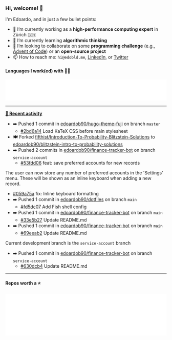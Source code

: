 ### Hi, welcome! 👋 

I'm Edoardo, and in just a few bullet points:

- 🔭 I’m currently working as a **high-performance computing expert** in Zürich 🇨🇭
- 🌱 I’m currently learning **algorithmic thinking**
- 👯 I’m looking to collaborate on some **programming challenge** (e.g., [Advent of Code](https://github.com/edoardob90/aoc2021)) or an **open-source project**
- 📫 How to reach me: `hi@edobld.me`, [LinkedIn](https://linkedin.com/in/edobld), or [Twitter](https://twitter.com/eadweard90)

#### Languages I work(ed) with 👨‍💻

<img src="https://github.com/edoardob90/edoardob90/blob/main/.cache/languages.svg">

---

**[📰 Recent activity](https://github.com/edoardob90)**
* ➡️ Pushed 1 commit in [edoardob90/hugo-theme-fuji](https://github.com/edoardob90/hugo-theme-fuji) on branch `master`
  * [#2bd6a14](https://github.com/edoardob90/hugo-theme-fuji/commit/2bd6a14) Load KaTeX CSS before main stylesheet
* 🍽️ Forked [fifthist/Introduction-To-Probability-Blitzstein-Solutions](https://github.com/fifthist/Introduction-To-Probability-Blitzstein-Solutions) to [edoardob90/blitzstein-intro-to-probability-solutions](https://github.com/edoardob90/blitzstein-intro-to-probability-solutions)
* ➡️ Pushed 2 commits in [edoardob90/finance-tracker-bot](https://github.com/edoardob90/finance-tracker-bot) on branch `service-account`
  * [#53fdd06](https://github.com/edoardob90/finance-tracker-bot/commit/53fdd06) feat: save preferred accounts for new records

The user can now store any number of preferred
accounts in the &#39;Settings&#39; menu.
These will be shown as an inline keyboard when adding a new record.
  * [#059a75a](https://github.com/edoardob90/finance-tracker-bot/commit/059a75a) fix: Inline keyboard formatting
* ➡️ Pushed 1 commit in [edoardob90/dotfiles](https://github.com/edoardob90/dotfiles) on branch `main`
  * [#fd5dc07](https://github.com/edoardob90/dotfiles/commit/fd5dc07) Add Fish shell config
* ➡️ Pushed 1 commit in [edoardob90/finance-tracker-bot](https://github.com/edoardob90/finance-tracker-bot) on branch `main`
  * [#33e5b27](https://github.com/edoardob90/finance-tracker-bot/commit/33e5b27) Update README.md
* ➡️ Pushed 1 commit in [edoardob90/finance-tracker-bot](https://github.com/edoardob90/finance-tracker-bot) on branch `main`
  * [#69eeab2](https://github.com/edoardob90/finance-tracker-bot/commit/69eeab2) Update README.md

Current development branch is the `service-account` branch
* ➡️ Pushed 1 commit in [edoardob90/finance-tracker-bot](https://github.com/edoardob90/finance-tracker-bot) on branch `service-account`
  * [#630dcb4](https://github.com/edoardob90/finance-tracker-bot/commit/630dcb4) Update README.md


---

#### Repos worth a ⭐

<img src="https://github.com/edoardob90/edoardob90/blob/main/.cache/stars.svg">

<!--
- ⚡ Fun fact: ...
- 🤔 I’m looking for help with ...
- 💬 Ask me about ...
- 🌐 My webpage ...
-->
